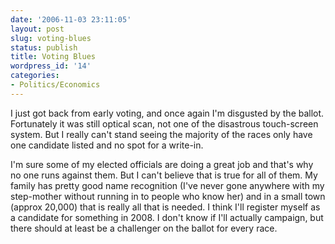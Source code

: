 ```yaml
---
date: '2006-11-03 23:11:05'
layout: post
slug: voting-blues
status: publish
title: Voting Blues
wordpress_id: '14'
categories:
- Politics/Economics
---
```


I just got back from early voting, and once again I'm disgusted by the ballot. Fortunately it was still optical scan, not one of the disastrous touch-screen system. But I really can't stand seeing the majority of the races only have one candidate listed and no spot for a write-in. 




I'm sure some of my elected officials are doing a great job and that's why no one runs against them. But I can't believe that is true for all of them. My family has pretty good name recognition (I've never gone anywhere with my step-mother without running in to people who know her) and in a small town (approx 20,000) that is really all that is needed. I think I'll register myself as a candidate for something in 2008. I don't know if I'll actually campaign, but there should at least be a challenger on the ballot for every race.
